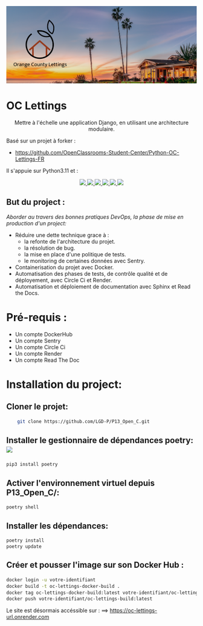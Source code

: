 

<p align = center>
<img  src="img/logo.png" />
</p>

# OC Lettings

<p align = center>Mettre à l'échelle une application Django, en utilisant une architecture modulaire.

Basé sur un projet à forker : 
- https://github.com/OpenClassrooms-Student-Center/Python-OC-Lettings-FR

Il s'appuie sur Python3.11 et :</p>

<p align = center>
    <a href="https://docs.djangoproject.com/fr/3.2/">    
        <img src="https://cdn.jsdelivr.net/gh/devicons/devicon/icons/django/django-plain.svg" 
        width="65"/>
    </a>
    <a href="https://www.docker.com/">
        <img src="https://cdn.jsdelivr.net/gh/devicons/devicon/icons/docker/docker-original-wordmark.svg" width="65"/>
    </a>
    <a href="https://circleci.com/">     
      <img src="https://cdn.jsdelivr.net/gh/devicons/devicon/icons/circleci/circleci-plain-wordmark.svg"  width="65"/>
    </a>
    <a href="https://sentry.io/welcome/">
        <img src="https://cdn.freebiesupply.com/logos/large/2x/sentry-3-logo-svg-vector.svg" width="60" />
    </a>
    <a href="https://www.sphinx-doc.org/en/master/#">
        <img src="https://www.sphinx-doc.org/en/master/_static/sphinx-logo.svg" width="60" />
    </a>
    <a href="https://docs.readthedocs.io/en/stable/#">
        <img src="https://docs.readthedocs.io/en/stable/_static/logo.svg" width="150" />
    </a>
</p>

## But du project : 
*Aborder au travers des bonnes pratiques DevOps, la phase de mise en production d'un project:*
- Réduire une dette technique grace à :  
    - la refonte de l'architecture du projet.
    - la résolution de bug.
    - la mise en place d'une politique de tests.
    - le monitoring de certaines données avec Sentry.
- Containerisation du projet avec Docker.
- Automatisation des phases de tests, de contrôle qualité et de déployement, avec Circle Ci et Render.
- Automatisation et déploiement de documentation avec Sphinx et Read the Docs.


# Pré-requis : 

- Un compte DockerHub
- Un compte Sentry
- Un compte Circle Ci
- Un compte Render
- Un compte Read The Doc


# Installation du project:

## Cloner le projet:
```bash
    git clone https://github.com/LGD-P/P13_Open_C.git
```
## Installer le gestionnaire de dépendances poetry:<img src="https://python-poetry.org/images/logo-origami.svg" width=30>
    
    pip3 install poetry 

## Activer l'environnement virtuel depuis P13_Open_C/:

    poetry shell 

## Installer les dépendances:

    poetry install 
    poetry update

## Créer et pousser l'image sur son Docker Hub    :

```bash
docker login -u votre-identifiant
docker build -t oc-lettings-docker-build .
docker tag oc-lettings-docker-build:latest votre-identifiant/oc-lettings-build:last-build
docker push votre-identifiant/oc-lettings-build:latest
```

Le site est désormais accéssible sur  : ==> https://oc-lettings-url.onrender.com